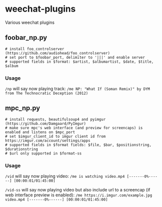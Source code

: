 # weechat-plugins
Various weechat plugins
## foobar_np.py
```
# install foo_controlserver (https://github.com/audiohead/foo_controlserver)
# set port to $foobar_port, delimiter to '|||' and enable server
# supported fields in $format: $artist, $albumartist, $date, $title, $album
```
### Usage
`/np` will say now playing track: `/me NP: "What If (Soman Remix)" by DYM from The Technocratic Deception (2012)`

## mpc_np.py
```
# install requests, beautifulsoup4 and pyimgur (https://github.com/Damgaard/PyImgur)
# make sure mpc's web interface (and preview for screencaps) is enabled and listens on $mpc_port
# set $imgur_client_id to imgur client id from https://imgur.com/account/settings/apps
# supported fields in $format fields: $file, $bar, $positionstring, $durationstring
# $url only supported in $format-ss  
```
### Usage
`/vid` will say now playing video: `/me is watching video.mp4 [-------0%------] [00:00:01/01:45:00]`

`/vid-ss` will say now playing video but also include url to a screencap (if web interface preview is enabled): `/me https://i.imgur.com/example.jpg video.mp4 [-------0%------] [00:00:01/01:45:00]`
